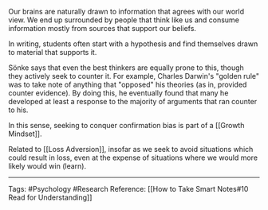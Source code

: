 Our brains are naturally drawn to information that agrees with our world view. We end up surrounded by people that think like us and consume information mostly from sources that support our beliefs.

In writing, students often start with a hypothesis and find themselves drawn to material that supports it.

Sönke says that even the best thinkers are equally prone to this, though they actively seek to counter it. For example, Charles Darwin's "golden rule" was to take note of anything that "opposed" his theories (as in, provided counter evidence). By doing this, he eventually found that many he developed at least a response to the majority of arguments that ran counter to his.

In this sense, seeking to conquer confirmation bias is part of a [[Growth Mindset]].

Related to [[Loss Adversion]], insofar as we seek to avoid situations which could result in loss, even at the expense of situations where we would more likely would win (learn).

---

Tags: #Psychology #Research
Reference: [[How to Take Smart Notes#10 Read for Understanding]]